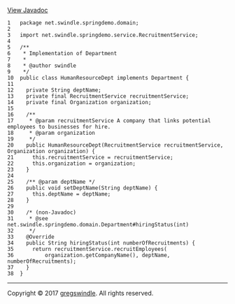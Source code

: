 [View
Javadoc](../../../../../apidocs/net/swindle/springdemo/domain/HumanResourceDept.md)

    1   package net.swindle.springdemo.domain;
    2   
    3   import net.swindle.springdemo.service.RecruitmentService;
    4   
    5   /**
    6    * Implementation of Department
    7    *
    8    * @author swindle
    9    */
    10  public class HumanResourceDept implements Department {
    11  
    12    private String deptName;
    13    private final RecruitmentService recruitmentService;
    14    private final Organization organization;
    15  
    16    /**
    17     * @param recruitmentService A company that links potential employees to businesses for hire.
    18     * @param organization
    19     */
    20    public HumanResourceDept(RecruitmentService recruitmentService, Organization organization) {
    21      this.recruitmentService = recruitmentService;
    22      this.organization = organization;
    23    }
    24  
    25    /** @param deptName */
    26    public void setDeptName(String deptName) {
    27      this.deptName = deptName;
    28    }
    29  
    30    /* (non-Javadoc)
    31     * @see net.swindle.springdemo.domain.Department#hiringStatus(int)
    32     */
    33    @Override
    34    public String hiringStatus(int numberOfRecruitments) {
    35      return recruitmentService.recruitEmployees(
    36          organization.getCompanyName(), deptName, numberOfRecruitments);
    37    }
    38  }

-----

Copyright © 2017 [gregswindle](https://github.com/gregswindle). All
rights reserved.
